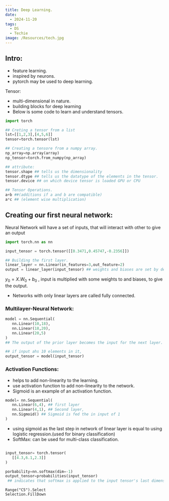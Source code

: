 ```yaml
---
title: Deep Learning.
date:
  - 2024-11-20
tags:
  - DS
  - Techie
image: /Resources/tech.jpg
---
```

## Intro:

- feature learning.
- inspired by neurons.
- pytorch may be used to deep learning.


Tensor:
- multi-dimensional in nature.
- building blocks for deep learning
- Below is some code to learn and understand tensors.

```python
import torch

## Creting a tensor from a list
lst=[[1,2,3],[4,5,6]]
tensor=torch.tensor(lst)

## Creating a tensore from a numpy array.
np_array=np.array(array)
np_tensor=torch.from_numpy(np_array)

## attribute:
tensor.shape ## tells us the dimensionality
tensor.dtype ## tells us the datatype of the elements in the tensor.
tensor.device ## on which device tensor is loaded GPU or CPU

## Tensor Operations.
a+b ##(additions if a and b are compatible)
a*c ## (element wise multiplication)
```


## Creating our first neural network:

Neural Network will have a set of inputs, that will interact with other to give an output

```python
import torch.nn as nn

input_tensor = torch.tensor([[0.3471,0.45747,-0.2356]])

## Building the first layer.
linear_layer = nn.Linear(in_features=3,out_feature=2)
output = linear_layer(input_tensor) ## weights and biases are set by default

```


$y_0=X.W_0+b_0$ , input is multiplied with some weights to and biases, to give the output.

- Networks with only linear layers are called fully connected.


### Multilayer-Neural Network:
```python
model = nn.Sequential(
   nn.Linear(10,18),
   nn.Linear(18,20),  
   nn.Linear(20,5)
)
## The output of the prior layer becomes the input for the next layer.

## if input ahs 10 elements in it,
output_tensor = model(input_tensor)

```

###  Activation Functions:
- helps to add non-linearity to the learning.
- use activation function to add non-linearity to the network.
- Sigmoid is an example of an activation function.

```python
model= nn.Sequential(
   nn.Linear(6,4), ## first layer
   nn.Linear(4,1), ## Second layer,
   nn.Sigmoid() ## Sigmoid is fed the in input of 1
)
```

- using sigmoid as the last step in network of linear layer is equal to using logistic regression.(used for binary classification)
- SoftMax: can be used for multi-class classification.

```python

input_tensor= torch.tensor(
   [[4.3,6.1,2.3]]
)

porbability=nn.softmax(dim=-1)
output_tensor=probabilities(input_tensor)
 ## indicates that softmax is applied to the input tensor's last dimension.
```

```excel
Range("C5").Select
Selection.FillDown
```
